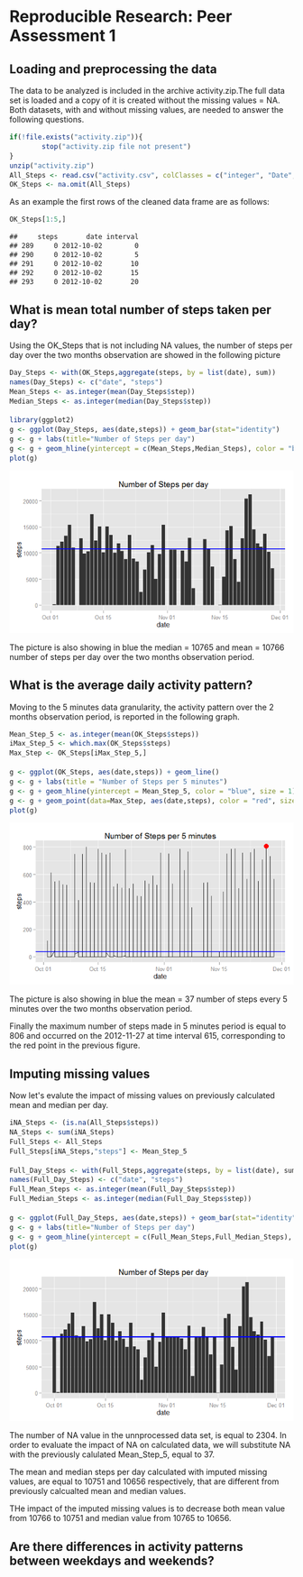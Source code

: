 # Reproducible Research: Peer Assessment 1



## Loading and preprocessing the data
The data to be analyzed is included in the archive activity.zip.The full data set is loaded and a copy of it is created without the missing values = NA. Both datasets, with and without missing values, are needed to answer the following questions.


```r
if(!file.exists("activity.zip")){
        stop("activity.zip file not present")
}
unzip("activity.zip")
All_Steps <- read.csv("activity.csv", colClasses = c("integer", "Date", "integer"))
OK_Steps <- na.omit(All_Steps)
```

As an example the first rows of the cleaned data frame are as follows:


```r
OK_Steps[1:5,]
```

```
##     steps       date interval
## 289     0 2012-10-02        0
## 290     0 2012-10-02        5
## 291     0 2012-10-02       10
## 292     0 2012-10-02       15
## 293     0 2012-10-02       20
```


## What is mean total number of steps taken per day?

Using the OK_Steps that is not including NA values, the number of steps per day over the two months observation are showed in the following picture



```r
Day_Steps <- with(OK_Steps,aggregate(steps, by = list(date), sum))
names(Day_Steps) <- c("date", "steps")
Mean_Steps <- as.integer(mean(Day_Steps$step))
Median_Steps <- as.integer(median(Day_Steps$step))

library(ggplot2)
g <- ggplot(Day_Steps, aes(date,steps)) + geom_bar(stat="identity")
g <- g + labs(title="Number of Steps per day")
g <- g + geom_hline(yintercept = c(Mean_Steps,Median_Steps), color = "blue", size = 1)
plot(g)
```

![](PA1_template_files/figure-html/Steps_per_day-1.png) 

The picture is also showing in blue the median = 10765 and mean = 10766 number of steps per day over the two months observation period. 




## What is the average daily activity pattern?
Moving to the 5 minutes data granularity, the activity pattern over the 2 months observation period, is reported in the following graph.


```r
Mean_Step_5 <- as.integer(mean(OK_Steps$steps))
iMax_Step_5 <- which.max(OK_Steps$steps)
Max_Step <- OK_Steps[iMax_Step_5,]

g <- ggplot(OK_Steps, aes(date,steps)) + geom_line()
g <- g + labs(title = "Number of Steps per 5 minutes")
g <- g + geom_hline(yintercept = Mean_Step_5, color = "blue", size = 1)
g <- g + geom_point(data=Max_Step, aes(date,steps), color = "red", size = 4)
plot(g)
```

![](PA1_template_files/figure-html/Steps_5_min-1.png) 

The picture is also showing in blue the mean = 37 number of steps every 5 minutes over the two months observation period. 

Finally the maximum number of steps made in 5 minutes period is equal to 806 and occurred on the 2012-11-27 at time interval 615, corresponding to the red point in the previous figure.




## Imputing missing values
Now let's evalute the impact of missing values on previously calculated mean and median per day.


```r
iNA_Steps <- (is.na(All_Steps$steps))
NA_Steps <- sum(iNA_Steps)
Full_Steps <- All_Steps
Full_Steps[iNA_Steps,"steps"] <- Mean_Step_5

Full_Day_Steps <- with(Full_Steps,aggregate(steps, by = list(date), sum))
names(Full_Day_Steps) <- c("date", "steps")
Full_Mean_Steps <- as.integer(mean(Full_Day_Steps$step))
Full_Median_Steps <- as.integer(median(Full_Day_Steps$step))

g <- ggplot(Full_Day_Steps, aes(date,steps)) + geom_bar(stat="identity")
g <- g + labs(title="Number of Steps per day")
g <- g + geom_hline(yintercept = c(Full_Mean_Steps,Full_Median_Steps), color = "blue", size = 1)
plot(g)
```

![](PA1_template_files/figure-html/Missing_Values-1.png) 

The number of NA value in the unnprocessed data set, is equal to 2304.
In order to evaluate the impact of NA on calculated data, we will substitute NA with the previously calulated Mean_Step_5, equal to 37. 

The mean and median steps per day calculated with imputed missing values, are equal to 10751 and 10656 respectively, that are different from previously calcualted mean and median values.

THe impact of the imputed missing values is to decrease both mean value from 10766 to 10751 and median value from 10765 to 10656.





## Are there differences in activity patterns between weekdays and weekends?
